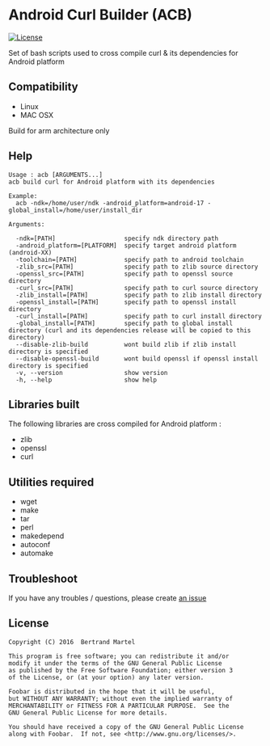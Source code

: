 # Android Curl Builder (ACB)

[![License](http://badge.kloud51.com/pypi/l/html2text.svg)](LICENSE.md)

Set of bash scripts used to cross compile curl & its dependencies for Android platform

## Compatibility

* Linux
* MAC OSX

Build for arm architecture only

## Help

```
Usage : acb [ARGUMENTS...]
acb build curl for Android platform with its dependencies

Example:
  acb -ndk=/home/user/ndk -android_platform=android-17 -global_install=/home/user/install_dir

Arguments:

  -ndk=[PATH]                   specify ndk directory path
  -android_platform=[PLATFORM]  specify target android platform (android-XX)
  -toolchain=[PATH]             specify path to android toolchain
  -zlib_src=[PATH]              specify path to zlib source directory
  -openssl_src=[PATH]           specify path to openssl source directory
  -curl_src=[PATH]              specify path to curl source directory
  -zlib_install=[PATH]          specify path to zlib install directory
  -openssl_install=[PATH]       specify path to openssl install directory
  -curl_install=[PATH]          specify path to curl install directory
  -global_install=[PATH]        specify path to global install directory (curl and its dependencies release will be copied to this directory)
  --disable-zlib-build          wont build zlib if zlib install directory is specified
  --disable-openssl-build       wont build openssl if openssl install directory is specified
  -v, --version                 show version
  -h, --help                    show help
```

## Libraries built

The following libraries are cross compiled for Android platform :

* zlib
* openssl
* curl

## Utilities required

* wget
* make
* tar
* perl
* makedepend
* autoconf
* automake

## Troubleshoot

If you have any troubles / questions, please create <a href="https://github.com/bertrandmartel/android-curl-builder/issues/new">an issue</a>

## License

```
Copyright (C) 2016  Bertrand Martel

This program is free software; you can redistribute it and/or
modify it under the terms of the GNU General Public License
as published by the Free Software Foundation; either version 3
of the License, or (at your option) any later version.

Foobar is distributed in the hope that it will be useful,
but WITHOUT ANY WARRANTY; without even the implied warranty of
MERCHANTABILITY or FITNESS FOR A PARTICULAR PURPOSE.  See the
GNU General Public License for more details.

You should have received a copy of the GNU General Public License
along with Foobar.  If not, see <http://www.gnu.org/licenses/>.
```